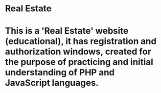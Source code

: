 # Real Estate
# This is a 'Real Estate' website (educational), it has registration and authorization windows, created for the purpose of practicing and initial understanding of PHP and JavaScript languages.
